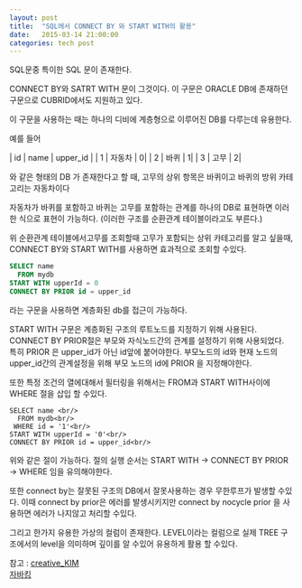 ```yaml
---
layout: post
title:  "SQL에서 CONNECT BY 와 START WITH의 활용"
date:   2015-03-14 21:00:00
categories: tech post
---
```


SQL문중 특이한 SQL 문이 존재한다.

CONNECT BY와 SATRT WITH 문이 그것이다. 이 구문은 ORACLE DB에 존재하던 구문으로 CUBRID에서도 지원하고 있다.

이 구문을 사용하는 때는 하나의 디비에 계층형으로 이루어진 DB를 다루는데 유용한다.

예를 들어 

| id | name | upper_id |
| 1  | 자동차 | 0|
| 2  | 바퀴 | 1|
| 3  | 고무 | 2|

와 같은 형태의 DB 가 존재한다고 할 때, 고무의 상위 항목은 바퀴이고 바퀴의 방위 카테고리는 자동차이다

자동차가 바퀴를 포함하고 바퀴는 고무를 포함하는 관계를 하나의 DB로 표현하면 이러한 식으로 표현이 가능하다. (이러한 구조를 순환관계 테이블이라고도 부른다.)

위 순환관계 테이블에서고무를 조회할때 고무가 포함되는 상위 카테고리를 알고 싶을때, CONNECT BY와 START WITH를 사용하면 효과적으로 조회할 수있다.
```sql
SELECT name 
  FROM mydb
START WITH upperId = 0
CONNECT BY PRIOR id = upper_id
```
라는 구문을 사용하면 계층화된 db를 접근이 가능하다.

START WITH 구문은 계층화된 구조의 루트노드를 지정하기 위해 사용된다.
CONNECT BY PRIOR절은 부모와 자식노드간의 관계를 설정하기 위해 사용되었다. 특히 PRIOR 은 upper\_id가 아닌 id앞에 붙어야한다.  부모노드의 id와 현재 노드의 upper\_id간의 관계설정을 위해 부모 노드의 id에 PRIOR 을 지정해야한다.

또한 특정 조건의 열에대해서 필터링을 위해서는 FROM과 START WITH사이에 WHERE 절을 삽입 할 수있다.
<br/>
```sql<br/>
SELECT name <br/>
  FROM mydb<br/>
 WHERE id = '1'<br/>
START WITH upperId = '0'<br/>
CONNECT BY PRIOR id = upper_id<br/>
```

위와 같은 절이 가능하다. 절의 실행 순서는 START WITH -> CONNECT BY PRIOR -> WHERE 임을 유의해야한다.

또한 connect by는 잘못된 구조의 DB에서 잘못사용하는 경우 무한루프가 발생할 수있다. 이때 connect by prior은 에러를 발생시키지만  connect by nocycle prior 을 사용하면 에러가 나지않고 처리할 수있다.


그리고 한가지 유용한 가상의 컬럼이 존재한다. 
LEVEL이라는 컬럼으로 실제 TREE 구조에서의 level을 의미하며 깊이를 알 수있어 유용하게 활용 할 수있다.

참고 : 
[creative_KIM](http://egloos.zum.com/crekim/v/2955373)<br/>
[자바킹](http://javaking75.blog.me/220010605201)
